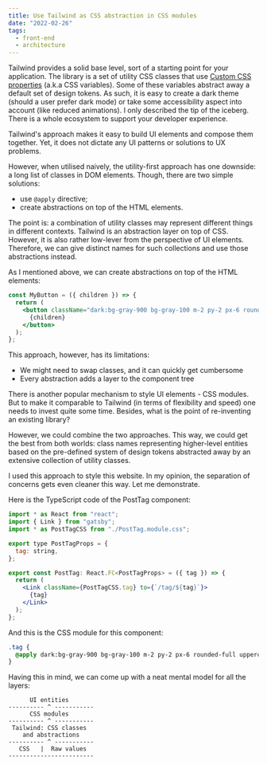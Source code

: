 ```yaml
---
title: Use Tailwind as CSS abstraction in CSS modules
date: "2022-02-26"
tags:
  - front-end
  - architecture
---
```


Tailwind provides a solid base level, sort of a starting point for your application. The library is a set of utility CSS classes that use [Custom CSS properties](https://developer.mozilla.org/en-US/docs/Web/CSS/--*) (a.k.a CSS variables). Some of these variables abstract away a default set of design tokens. As such, it is easy to create a dark theme (should a user prefer dark mode) or take some accessibility aspect into account (like reduced animations). I only described the tip of the iceberg. There is a whole ecosystem to support your developer experience.

Tailwind's approach makes it easy to build UI elements and compose them together. Yet, it does not dictate any UI patterns or solutions to UX problems.

However, when utilised naively, the utility-first approach has one downside: a long list of classes in DOM elements. Though, there are two simple solutions:

- use `@apply` directive;
- create abstractions on top of the HTML elements.

The point is: a combination of utility classes may represent different things in different contexts. Tailwind is an abstraction layer on top of CSS. However, it is also rather low-lever from the perspective of UI elements. Therefore, we can give distinct names for such collections and use those abstractions instead.

As I mentioned above, we can create abstractions on top of the HTML elements:

```jsx
const MyButton = ({ children }) => {
  return (
    <button className="dark:bg-gray-900 bg-gray-100 m-2 py-2 px-6 rounded-full uppercase ">
      {children}
    </button>
  );
};
```

This approach, however, has its limitations:

- We might need to swap classes, and it can quickly get cumbersome
- Every abstraction adds a layer to the component tree

There is another popular mechanism to style UI elements - CSS modules. But to make it comparable to Tailwind (in terms of flexibility and speed) one needs to invest quite some time. Besides, what is the point of re-inventing an existing library?

However, we could combine the two approaches. This way, we could get the best from both worlds: class names representing higher-level entities based on the pre-defined system of design tokens abstracted away by an extensive collection of utility classes.

I used this approach to style this website. In my opinion, the separation of concerns gets even cleaner this way. Let me demonstrate.

Here is the TypeScript code of the PostTag component:

```jsx
import * as React from "react";
import { Link } from "gatsby";
import * as PostTagCSS from "./PostTag.module.css";

export type PostTagProps = {
  tag: string,
};

export const PostTag: React.FC<PostTagProps> = ({ tag }) => {
  return (
    <Link className={PostTagCSS.tag} to={`/tag/${tag}`}>
      {tag}
    </Link>
  );
};
```

And this is the CSS module for this component:

```css
.tag {
  @apply dark:bg-gray-900 bg-gray-100 m-2 py-2 px-6 rounded-full uppercase font-bold text-sm tracking-wide;
}
```

Having this in mind, we can come up with a neat mental model for all the layers:

```
      UI entities
---------- ^ -----------
      CSS modules
---------- ^ -----------
 Tailwind: CSS classes
    and abstractions
---------- ^ -----------
   CSS   |  Raw values
------------------------
```
